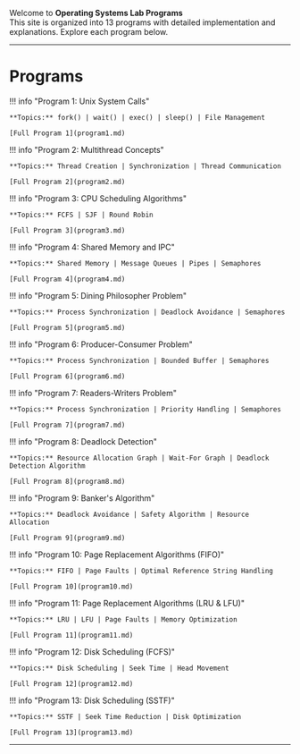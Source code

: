 Welcome to **Operating Systems Lab Programs**  
This site is organized into 13 programs with detailed implementation and explanations. Explore each program below.  

---

# Programs

!!! info "Program 1: Unix System Calls"

    **Topics:** fork() | wait() | exec() | sleep() | File Management

    [Full Program 1](program1.md)


!!! info "Program 2: Multithread Concepts"

    **Topics:** Thread Creation | Synchronization | Thread Communication

    [Full Program 2](program2.md)


!!! info "Program 3: CPU Scheduling Algorithms"

    **Topics:** FCFS | SJF | Round Robin

    [Full Program 3](program3.md)


!!! info "Program 4: Shared Memory and IPC"

    **Topics:** Shared Memory | Message Queues | Pipes | Semaphores

    [Full Program 4](program4.md)


!!! info "Program 5: Dining Philosopher Problem"

    **Topics:** Process Synchronization | Deadlock Avoidance | Semaphores

    [Full Program 5](program5.md)


!!! info "Program 6: Producer-Consumer Problem"

    **Topics:** Process Synchronization | Bounded Buffer | Semaphores

    [Full Program 6](program6.md)


!!! info "Program 7: Readers-Writers Problem"

    **Topics:** Process Synchronization | Priority Handling | Semaphores

    [Full Program 7](program7.md)


!!! info "Program 8: Deadlock Detection"

    **Topics:** Resource Allocation Graph | Wait-For Graph | Deadlock Detection Algorithm

    [Full Program 8](program8.md)


!!! info "Program 9: Banker's Algorithm"

    **Topics:** Deadlock Avoidance | Safety Algorithm | Resource Allocation

    [Full Program 9](program9.md)


!!! info "Program 10: Page Replacement Algorithms (FIFO)"

    **Topics:** FIFO | Page Faults | Optimal Reference String Handling

    [Full Program 10](program10.md)


!!! info "Program 11: Page Replacement Algorithms (LRU & LFU)"

    **Topics:** LRU | LFU | Page Faults | Memory Optimization

    [Full Program 11](program11.md)


!!! info "Program 12: Disk Scheduling (FCFS)"

    **Topics:** Disk Scheduling | Seek Time | Head Movement

    [Full Program 12](program12.md)


!!! info "Program 13: Disk Scheduling (SSTF)"

    **Topics:** SSTF | Seek Time Reduction | Disk Optimization

    [Full Program 13](program13.md)


---
